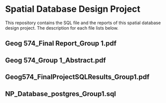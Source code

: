 # Spatial Database Design Project
This repository contains the SQL file and the reports of this spatial database design project. The description for each file lists below.

## Geog 574_Final Report_Group 1.pdf
## Geog 574_Group 1_Abstract.pdf
## Geog574_FinalProjectSQLResults_Group1.pdf
## NP_Database_postgres_Group1.sql
